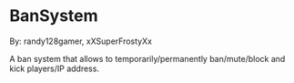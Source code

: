 # BanSystem

By: randy128gamer, xXSuperFrostyXx

A ban system that allows to temporarily/permanently ban/mute/block and kick players/IP address.